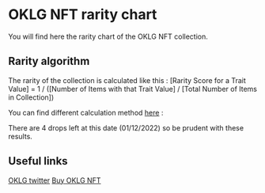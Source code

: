 # OKLG NFT rarity chart
You will find here the rarity chart of the OKLG NFT collection.

## Rarity algorithm
The rarity of the collection is calculated like this : 
[Rarity Score for a Trait Value] = 1 / ([Number of Items with that Trait Value] / [Total Number of Items in Collection])

You can find different calculation method [here] :

[here]: (https://raritytools.medium.com/ranking-rarity-understanding-rarity-calculation-methods-86ceaeb9b98c)

There are 4 drops left at this date (01/12/2022) so be prudent with these results.

## Useful links
[OKLG twitter](https://mobile.twitter.com/oklgio)
[Buy OKLG NFT](https://oklg.io/nft)